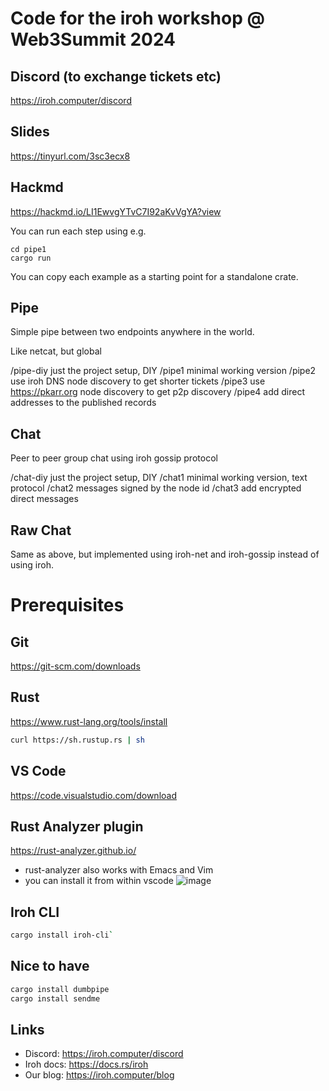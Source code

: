 # Code for the iroh workshop @ Web3Summit 2024

## Discord (to exchange tickets etc)

https://iroh.computer/discord

## Slides

https://tinyurl.com/3sc3ecx8

## Hackmd

https://hackmd.io/LI1EwvgYTvC7I92aKvVgYA?view


You can run each step using e.g.

```
cd pipe1
cargo run
```

You can copy each example as a starting point for a standalone
crate.

## Pipe

Simple pipe between two endpoints anywhere in the world.

Like netcat, but global

/pipe-diy just the project setup, DIY
/pipe1 minimal working version
/pipe2 use iroh DNS node discovery to get shorter tickets
/pipe3 use https://pkarr.org node discovery to get p2p discovery
/pipe4 add direct addresses to the published records

## Chat

Peer to peer group chat using iroh gossip protocol

/chat-diy just the project setup, DIY
/chat1 minimal working version, text protocol
/chat2 messages signed by the node id
/chat3 add encrypted direct messages

## Raw Chat

Same as above, but implemented using iroh-net and iroh-gossip instead of using
iroh.

# Prerequisites

## Git

https://git-scm.com/downloads

## Rust

https://www.rust-lang.org/tools/install
```sh
curl https://sh.rustup.rs | sh
```
## VS Code

https://code.visualstudio.com/download

## Rust Analyzer plugin

https://rust-analyzer.github.io/
- rust-analyzer also works with Emacs and Vim
- you can install it from within vscode
![image](https://hackmd.io/_uploads/HJxLyV6ef0.png)

## Iroh CLI

```sh
cargo install iroh-cli`
```

## Nice to have

```sh    
cargo install dumbpipe
cargo install sendme
```

## Links

- Discord: https://iroh.computer/discord
- Iroh docs: https://docs.rs/iroh
- Our blog: https://iroh.computer/blog
